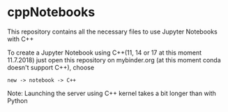 # cppNotebooks
This repository contains all the necessary files to use Jupyter
Notebooks with C++

To create a Jupyter Notebook using C++(11, 14 or 17 at this moment 11.7.2018)
just open this repository on mybinder.org (at this moment conda doesn't support C++),
choose
```
new -> notebook -> C++
```

Note: Launching the server using C++ kernel takes a bit longer than with Python
